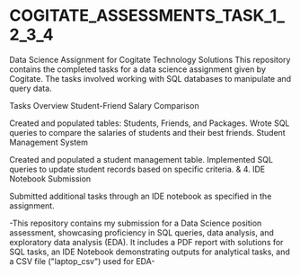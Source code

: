 # COGITATE_ASSESSMENTS_TASK_1_2_3_4

Data Science Assignment for Cogitate Technology Solutions
This repository contains the completed tasks for a data science assignment given by Cogitate. The tasks involved working with SQL databases to manipulate and query data.

Tasks Overview
Student-Friend Salary Comparison

Created and populated tables: Students, Friends, and Packages.
Wrote SQL queries to compare the salaries of students and their best friends.
Student Management System

Created and populated a student management table.
Implemented SQL queries to update student records based on specific criteria.
& 4. IDE Notebook Submission

Submitted additional tasks through an IDE notebook as specified in the assignment.

-This repository contains my submission for a Data Science position assessment, showcasing proficiency in SQL queries, data analysis, and exploratory data analysis (EDA). It includes a PDF report with solutions for SQL tasks, an IDE Notebook demonstrating outputs for analytical tasks, and a CSV file ("laptop_csv") used for EDA-
